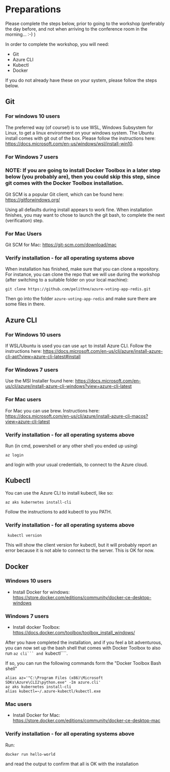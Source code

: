 # Preparations
Please complete the steps below, prior to going to the workshop (preferably the day before, and not when arriving to the conference room in the morning... :-) ) 

In order to complete the workshop, you will need:
* Git
* Azure CLI
* Kubectl
* Docker 

If you do not already have these on your system, please follow the steps below.

## Git

### For windows 10 users
The preferred way (of course!) is to use WSL, Windows Subsystem for Linux, to get a linux environment on your windows system. The Ubuntu install comes with git out of the box. Please follow the instructions here: https://docs.microsoft.com/en-us/windows/wsl/install-win10. 

### For Windows 7 users 
### NOTE: If you are going to install Docker Toolbox in a later step below (you probably are), then you could skip this step, since git comes with the Docker Toolbox installation.

Git SCM is a popular Git client, which can be found here: https://gitforwindows.org/

Using all defaults during install appears to work fine. When installation finishes, you may want to chose to launch the git bash, to complete the next (verification) step.

### For Mac Users
Git SCM for Mac: https://git-scm.com/download/mac

### Verify installation - for all operating systems above
When installation has finished, make sure that you can clone a repository. For instance, you can clone the repo that we will use during the workshop (after switching to a suitable folder on your local machine):
```console
git clone https://github.com/pelithne/azure-voting-app-redis.git
```

Then go into the folder ```azure-voting-app-redis``` and make sure there are some files in there. 

## Azure CLI

### For Windows 10 users 
If WSL/Ubuntu is used you can use `apt` to install Azure CLI. Follow the instructions here:
https://docs.microsoft.com/en-us/cli/azure/install-azure-cli-apt?view=azure-cli-latest#install

### For Windows 7 users
Use the MSI Installer found here: https://docs.microsoft.com/en-us/cli/azure/install-azure-cli-windows?view=azure-cli-latest 

### For Mac users
For Mac you can use brew. Instructions here: https://docs.microsoft.com/en-us/cli/azure/install-azure-cli-macos?view=azure-cli-latest

### Verify installation  - for all operating systems above
Run (in cmd, powershell or any other shell you ended up using)
```console
az login
``` 
and login with your usual credentials, to connect to the Azure cloud.

## Kubectl
You can use the Azure CLI to install kubectl, like so:
```console
az aks kubernetes install-cli
```
Follow the instructions to add kubectl to you PATH.

### Verify installation  - for all operating systems above
```console
 kubectl version
```
This will show the client version for kubectl, but it will probably report an error because it is not able to connect to the server. This is OK for now.

## Docker
### Windows 10 users
* Install Docker for windows: https://store.docker.com/editions/community/docker-ce-desktop-windows

### Windows 7 users
* Install docker Toolbox: https://docs.docker.com/toolbox/toolbox_install_windows/

After you have completed the installation, and if you feel a bit adventurous, you can now set up the bash shell that comes with Docker Toolbox to also run ````az cli``` and ````kubectl````.

If so, you can run the following commands form the "Docker Toolbox Bash shell"
````
alias az='"C:\Program Files (x86)\Microsoft SDKs\Azure\CLI2\python.exe" -Im azure.cli'
az aks kubernetes install-cli
alias kubectl=~/.azure-kubectl/kubectl.exe
````


### Mac users
* Install Docker for Mac: https://store.docker.com/editions/community/docker-ce-desktop-mac

### Verify installation  - for all operating systems above
Run:
```console
docker run hello-world
``` 

and read the output to confirm that all is OK with the installation
